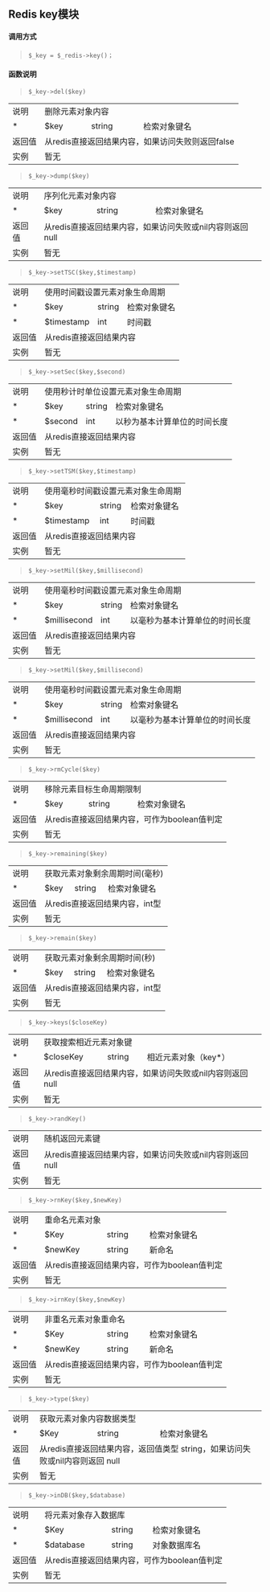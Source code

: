 ## Redis key模块

#### 调用方式
> `$_key = $_redis->key()；`

#### 函数说明

> `$_key->del($key)`
<table>
     <tr>
         <td>说明</td>
         <td colspan="3">删除元素对象内容</td>
     </tr>
     <tr>
         <td>*</td>
         <td>$key</td>
         <td>string</td>
         <td>检索对象键名</td>
     </tr>
     <tr>
         <td>返回值</td>
         <td colspan="3">从redis直接返回结果内容，如果访问失败则返回false</td>
     </tr>
     <tr>
         <td>实例</td>
         <td colspan="3">暂无</td>
     </tr>
  </table> 
  
> `$_key->dump($key)`
<table>
     <tr>
         <td>说明</td>
         <td colspan="3">序列化元素对象内容</td>
     </tr>
     <tr>
         <td>*</td>
         <td>$key</td>
         <td>string</td>
         <td>检索对象键名</td>
     </tr>
     <tr>
         <td>返回值</td>
         <td colspan="3">从redis直接返回结果内容，如果访问失败或nil内容则返回 null</td>
     </tr>
     <tr>
         <td>实例</td>
         <td colspan="3">暂无</td>
     </tr>
  </table> 
  
> `$_key->setTSC($key,$timestamp)`
<table>
     <tr>
         <td>说明</td>
         <td colspan="3">使用时间戳设置元素对象生命周期</td>
     </tr>
     <tr>
         <td>*</td>
         <td>$key</td>
         <td>string</td>
         <td>检索对象键名</td>
     </tr>
     <tr>
         <td>*</td>
         <td>$timestamp</td>
         <td>int</td>
         <td>时间戳</td>
     </tr>
     <tr>
         <td>返回值</td>
         <td colspan="3">从redis直接返回结果内容</td>
     </tr>
     <tr>
         <td>实例</td>
         <td colspan="3">暂无</td>
     </tr>
  </table> 
  
> `$_key->setSec($key,$second)`
<table>
     <tr>
         <td>说明</td>
         <td colspan="3">使用秒计时单位设置元素对象生命周期</td>
     </tr>
     <tr>
         <td>*</td>
         <td>$key</td>
         <td>string</td>
         <td>检索对象键名</td>
     </tr>
     <tr>
         <td>*</td>
         <td>$second</td>
         <td>int</td>
         <td>以秒为基本计算单位的时间长度</td>
     </tr>
     <tr>
         <td>返回值</td>
         <td colspan="3">从redis直接返回结果内容</td>
     </tr>
     <tr>
         <td>实例</td>
         <td colspan="3">暂无</td>
     </tr>
  </table> 
  
> `$_key->setTSM($key,$timestamp)`
<table>
     <tr>
         <td>说明</td>
         <td colspan="3">使用毫秒时间戳设置元素对象生命周期</td>
     </tr>
     <tr>
         <td>*</td>
         <td>$key</td>
         <td>string</td>
         <td>检索对象键名</td>
     </tr>
     <tr>
         <td>*</td>
         <td>$timestamp</td>
         <td>int</td>
         <td>时间戳</td>
     </tr>
     <tr>
         <td>返回值</td>
         <td colspan="3">从redis直接返回结果内容</td>
     </tr>
     <tr>
         <td>实例</td>
         <td colspan="3">暂无</td>
     </tr>
  </table> 
  
> `$_key->setMil($key,$millisecond)`
<table>
     <tr>
         <td>说明</td>
         <td colspan="3">使用毫秒时间戳设置元素对象生命周期</td>
     </tr>
     <tr>
         <td>*</td>
         <td>$key</td>
         <td>string</td>
         <td>检索对象键名</td>
     </tr>
     <tr>
         <td>*</td>
         <td>$millisecond</td>
         <td>int</td>
         <td>以毫秒为基本计算单位的时间长度</td>
     </tr>
     <tr>
         <td>返回值</td>
         <td colspan="3">从redis直接返回结果内容</td>
     </tr>
     <tr>
         <td>实例</td>
         <td colspan="3">暂无</td>
     </tr>
  </table> 
  
 > `$_key->setMil($key,$millisecond)`
 <table>
      <tr>
          <td>说明</td>
          <td colspan="3">使用毫秒时间戳设置元素对象生命周期</td>
      </tr>
      <tr>
          <td>*</td>
          <td>$key</td>
          <td>string</td>
          <td>检索对象键名</td>
      </tr>
      <tr>
          <td>*</td>
          <td>$millisecond</td>
          <td>int</td>
          <td>以毫秒为基本计算单位的时间长度</td>
      </tr>
      <tr>
          <td>返回值</td>
          <td colspan="3">从redis直接返回结果内容</td>
      </tr>
      <tr>
          <td>实例</td>
          <td colspan="3">暂无</td>
      </tr>
   </table> 
   
> `$_key->rmCycle($key)`
<table>
     <tr>
         <td>说明</td>
         <td colspan="3">移除元素目标生命周期限制</td>
     </tr>
     <tr>
         <td>*</td>
         <td>$key</td>
         <td>string</td>
         <td>检索对象键名</td>
     </tr>
     <tr>
         <td>返回值</td>
         <td colspan="3">从redis直接返回结果内容，可作为boolean值判定</td>
     </tr>
     <tr>
         <td>实例</td>
         <td colspan="3">暂无</td>
     </tr>
  </table> 
  
> `$_key->remaining($key)`
<table>
     <tr>
         <td>说明</td>
         <td colspan="3">获取元素对象剩余周期时间(毫秒)</td>
     </tr>
     <tr>
         <td>*</td>
         <td>$key</td>
         <td>string</td>
         <td>检索对象键名</td>
     </tr>
     <tr>
         <td>返回值</td>
         <td colspan="3">从redis直接返回结果内容，int型</td>
     </tr>
     <tr>
         <td>实例</td>
         <td colspan="3">暂无</td>
     </tr>
  </table> 
  
> `$_key->remain($key)`
<table>
     <tr>
         <td>说明</td>
         <td colspan="3">获取元素对象剩余周期时间(秒)</td>
     </tr>
     <tr>
         <td>*</td>
         <td>$key</td>
         <td>string</td>
         <td>检索对象键名</td>
     </tr>
     <tr>
         <td>返回值</td>
         <td colspan="3">从redis直接返回结果内容，int型</td>
     </tr>
     <tr>
         <td>实例</td>
         <td colspan="3">暂无</td>
     </tr>
  </table> 
  
> `$_key->keys($closeKey)`
<table>
     <tr>
         <td>说明</td>
         <td colspan="3">获取搜索相近元素对象键</td>
     </tr>
     <tr>
         <td>*</td>
         <td>$closeKey</td>
         <td>string</td>
         <td>相近元素对象（key*）</td>
     </tr>
     <tr>
         <td>返回值</td>
         <td colspan="3">从redis直接返回结果内容，如果访问失败或nil内容则返回 null</td>
     </tr>
     <tr>
         <td>实例</td>
         <td colspan="3">暂无</td>
     </tr>
  </table> 
  
> `$_key->randKey()`
<table>
     <tr>
         <td>说明</td>
         <td colspan="3">随机返回元素键</td>
     </tr>
     <tr>
         <td>返回值</td>
         <td colspan="3">从redis直接返回结果内容，如果访问失败或nil内容则返回 null</td>
     </tr>
     <tr>
         <td>实例</td>
         <td colspan="3">暂无</td>
     </tr>
  </table> 

> `$_key->rnKey($key,$newKey)`
<table>
     <tr>
         <td>说明</td>
         <td colspan="3">重命名元素对象</td>
     </tr>
     <tr>
         <td>*</td>
         <td>$Key</td>
         <td>string</td>
         <td>检索对象键名</td>
     </tr>
     <tr>
         <td>*</td>
         <td>$newKey</td>
         <td>string</td>
         <td>新命名</td>
     </tr>
     <tr>
         <td>返回值</td>
         <td colspan="3">从redis直接返回结果内容，可作为boolean值判定</td>
     </tr>
     <tr>
         <td>实例</td>
         <td colspan="3">暂无</td>
     </tr>
  </table>
  
> `$_key->irnKey($key,$newKey)`
<table>
     <tr>
         <td>说明</td>
         <td colspan="3">非重名元素对象重命名</td>
     </tr>
     <tr>
         <td>*</td>
         <td>$Key</td>
         <td>string</td>
         <td>检索对象键名</td>
     </tr>
     <tr>
         <td>*</td>
         <td>$newKey</td>
         <td>string</td>
         <td>新命名</td>
     </tr>
     <tr>
         <td>返回值</td>
         <td colspan="3">从redis直接返回结果内容，可作为boolean值判定</td>
     </tr>
     <tr>
         <td>实例</td>
         <td colspan="3">暂无</td>
     </tr>
  </table>

> `$_key->type($key)`
<table>
     <tr>
         <td>说明</td>
         <td colspan="3">获取元素对象内容数据类型</td>
     </tr>
     <tr>
         <td>*</td>
         <td>$Key</td>
         <td>string</td>
         <td>检索对象键名</td>
     </tr>
     <tr>
         <td>返回值</td>
         <td colspan="3">从redis直接返回结果内容，返回值类型 string，如果访问失败或nil内容则返回 null</td>
     </tr>
     <tr>
         <td>实例</td>
         <td colspan="3">暂无</td>
     </tr>
  </table>

> `$_key->inDB($key,$database)`
<table>
     <tr>
         <td>说明</td>
         <td colspan="3">将元素对象存入数据库</td>
     </tr>
     <tr>
         <td>*</td>
         <td>$Key</td>
         <td>string</td>
         <td>检索对象键名</td>
     </tr>
     <tr>
         <td>*</td>
         <td>$database</td>
         <td>string</td>
         <td>对象数据库名</td>
     </tr>
     <tr>
         <td>返回值</td>
         <td colspan="3">从redis直接返回结果内容，可作为boolean值判定</td>
     </tr>
     <tr>
         <td>实例</td>
         <td colspan="3">暂无</td>
     </tr>
  </table>
